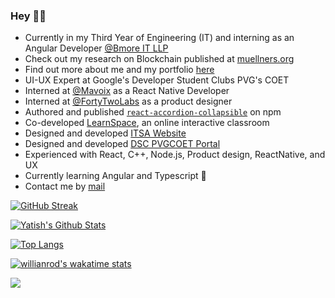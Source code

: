 ### Hey 👋🏽

- Currently in my Third Year of Engineering (IT) and interning as an Angular Developer [@Bmore IT LLP](https://bmoreits.com/)
- Check out my research on Blockchain published at [muellners.org](https://research.muellners.org/indepth-overview-of-blockchain/)
- Find out more about me and my portfolio [here](https://yatishkelkar.netlify.app/)
- UI-UX Expert at Google's Developer Student Clubs PVG's COET
- Interned at [@Mavoix](https://www.mavoix.in/) as a React Native Developer
- Interned at [@FortyTwoLabs](https://www.fortytwolabs.com/) as a product designer
- Authored and published [`react-accordion-collapsible`](https://www.npmjs.com/package/react-accordion-collapsible) on npm
- Co-developed [LearnSpace](http://dbms-front.herokuapp.com/registerlogin), an online interactive classroom
- Designed and developed [ITSA Website](https://itsa-pvg.github.io/website2021/)
- Designed and developed [DSC PVGCOET Portal](https://dscpvgcoet.github.io/)
- Experienced with React, C++, Node.js, Product design, ReactNative, and UX
- Currently learning Angular and Typescript 🚀
- Contact me by [mail](mailto:yatish1606@gmail.com)

 
[![GitHub Streak](https://github-readme-streak-stats.herokuapp.com/?user=yatish1606&theme=black-ice&hide_border=true&stroke=151515)](https://git.io/streak-stats)

[![Yatish's Github Stats](https://github-readme-stats.vercel.app/api?username=yatish1606&show_icons=true&theme=dark&count_private=true&include_all_commits=true&hide_border=true)](https://github.com/anuraghazra/github-readme-stats)

[![Top Langs](https://github-readme-stats.vercel.app/api/top-langs/?username=yatish1606&layout=compact&langs_count=10&theme=dark&hide_border=true)](https://github.com/anuraghazra/github-readme-stats)
 
 [![willianrod's wakatime stats](https://github-readme-stats.vercel.app/api/wakatime?username=yatish1606&custom_title=WeeklyCoding&layout=compact&theme=dark&hide_border=true)](https://github.com/anuraghazra/github-readme-stats)

![](https://komarev.com/ghpvc/?username=yatish1606&color=202020&label=Profile+Views)
